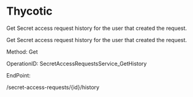 #     Thycotic


Get Secret access request history for the user that created the request.

Get Secret access request history for the user that created the request.

Method: Get

OperationID: SecretAccessRequestsService_GetHistory

EndPoint:

/secret-access-requests/{id}/history
